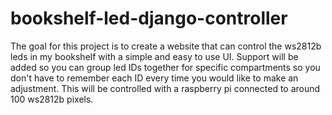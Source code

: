 # bookshelf-led-django-controller
The goal for this project is to create a website that can control the ws2812b leds in my bookshelf with a simple and easy to use UI. Support will be added so you can group led IDs together for specific compartments so you don't have to remember each ID every time you would like to make an adjustment. This will be controlled with a raspberry pi connected to around 100 ws2812b pixels.

